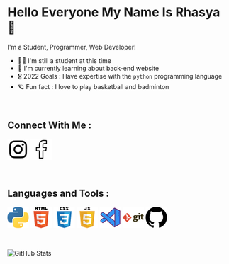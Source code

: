 # Hello Everyone My Name Is Rhasya 👤

I'm a Student, Programmer, Web Developer!
<br>

- 🧑‍🏫 I'm still a student at this time
- 🤖 I'm currently learning about back-end website
- 🎖️ 2022 Goals : Have expertise with the `python` programming language
- 🪐 Fun fact : I love to play basketball and badminton

<br>

## Connect With Me :

[![TobDev Instagram](img/instagram.png)](https://www.instagram.com/paktobob/ "TobDev Instagram")
[![TobDev Facebook](img/facebook.png)](https://www.facebook.com/snakes.tobby/ "TobDev Facebook")

<br>

## Languages and Tools : 

![Python](img/python.png "Python") ![HTML5](img/html.png "HTML 5") ![CSS3](img/css3.png "CSS3") ![JavaScript](img/javascript.png "JavaScript") ![VsCode](img/vscode.png "VsCode") ![Git](img/git.png "Git") ![GitHub](img/github.png "Github")

<br>

![GitHub Stats](https://github-readme-stats.vercel.app/api?username=TobbDev&theme=radical)

